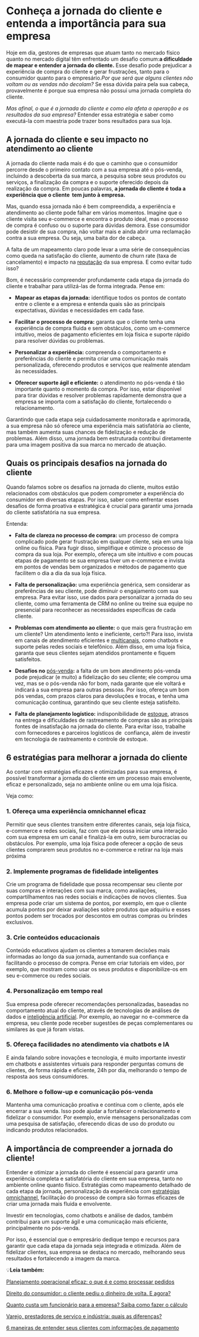 # Conheça a jornada do cliente e entenda a importância para sua empresa

Hoje em dia, gestores de empresas que atuam tanto no mercado físico quanto no mercado digital têm enfrentado um desafio comum:**a dificuldade de mapear e entender a jornada do cliente.** Esse desafio pode prejudicar a experiência de compra do cliente e gerar frustrações, tanto para o consumidor quanto para o empresário.*Por que será que alguns clientes não voltam ou as vendas não decolam?* Se essa dúvida paira pela sua cabeça, provavelmente é porque sua empresa não possui uma jornada completa do cliente.

*Mas afinal, o que é a jornada do cliente e como ela afeta a operação e os resultados da sua empresa?* Entender essa estratégia e saber como executá-la com maestria pode trazer bons resultados para sua loja.

## **A jornada do cliente e seu impacto no atendimento ao cliente**

A jornada do cliente nada mais é do que o caminho que o consumidor percorre desde o primeiro contato com a sua empresa até o pós-venda, incluindo a descoberta da sua marca, a pesquisa sobre seus produtos ou serviços, a finalização da compra e o suporte oferecido depois da realização da compra. Em poucas palavras, **a jornada do cliente é** **toda a experiência que o cliente  tem junto à empresa.**

Mas, quando essa jornada não é bem compreendida, a experiência e atendimento ao cliente pode falhar em vários momentos. Imagine que o cliente visita seu e-commerce e encontra o produto ideal, mas o processo de compra é confuso ou o suporte para dúvidas demora. Esse consumidor pode desistir de sua compra, não voltar mais e ainda abrir uma reclamação contra a sua empresa. Ou seja, uma baita dor de cabeça.

A falta de um mapeamento claro pode levar a uma série de consequências como queda na satisfação do cliente, aumento de churn rate (taxa de cancelamento) e impacto na [reputação](https://meubolso.mercadopago.com.br/como-ter-uma-boa-reputacao-online) da sua empresa. E como evitar tudo isso?

Bom, é necessário compreender profundamente cada etapa da jornada do cliente e trabalhar para utilizá-las de forma integrada. Pense em:

- **Mapear as etapas da jornada:** identifique todos os pontos de contato entre o cliente e a empresa e entenda quais são as principais expectativas, dúvidas e necessidades em cada fase.

- **Facilitar o processo de compra:** garanta que o cliente tenha uma experiência de compra fluida e sem obstáculos, como um e-commerce intuitivo, meios de pagamento eficientes em loja física e suporte rápido para resolver dúvidas ou problemas.

- **Personalizar a experiência:** compreenda o comportamento e preferências do cliente e permita criar uma comunicação mais personalizada, oferecendo produtos e serviços que realmente atendam às necessidades.

- **Oferecer suporte ágil e eficiente:** o atendimento no pós-venda é tão importante quanto o momento da compra. Por isso, estar disponível para tirar dúvidas e resolver problemas rapidamente demonstra que a empresa se importa com a satisfação do cliente, fortalecendo o relacionamento.

Garantindo que cada etapa seja cuidadosamente monitorada e aprimorada, a sua empresa não só oferece uma experiência mais satisfatória ao cliente, mas também aumenta suas chances de fidelização e redução de problemas. Além disso, uma jornada bem estruturada contribui diretamente para uma imagem positiva da sua marca no mercado de atuação.

## **Quais os principais desafios na jornada do cliente**

Quando falamos sobre os desafios na jornada do cliente, muitos estão relacionados com obstáculos que podem comprometer a experiência do consumidor em diversas etapas. Por isso, saber como enfrentar esses desafios de forma proativa e estratégica é crucial para garantir uma jornada do cliente satisfatória na sua empresa.

Entenda:

- **Falta de clareza no processo de compra:** um processo de compra complicado pode gerar frustração em qualquer cliente, seja em uma loja online ou física. Para fugir disso, simplifique e otimize o processo de compra da sua loja. Por exemplo, ofereça um site intuitivo e com poucas etapas de pagamento se sua empresa tiver um e-commerce e invista em pontos de vendas bem organizados e métodos de pagamento que facilitem o dia a dia da sua loja física. 

- **Falta de personalização:** uma experiência genérica, sem considerar as preferências de seu cliente, pode diminuir o engajamento com sua empresa. Para evitar isso, use dados para personalizar a jornada do seu cliente, como uma ferramenta de CRM no online ou treine sua equipe no presencial para reconhecer as necessidades específicas de cada cliente.

- **Problemas com atendimento ao cliente:** o que mais gera frustração em um cliente? Um atendimento lento e ineficiente, certo?! Para isso, invista em canais de atendimento eficientes e [multicanais](https://meubolso.mercadopago.com.br/estrategias-multicanais-atendimento-ao-cliente), como chatbots e suporte pelas redes sociais e telefônico. Além disso, em uma loja física, garanta que seus clientes sejam atendidos prontamente e fiquem satisfeitos. 

- **Desafios no** [pós-venda](https://meubolso.mercadopago.com.br/atendimento-pos-venda-estrategias-reten%C3%A7%C3%A3o-de-cliente)**:** a falta de um bom atendimento pós-venda pode prejudicar (e muito) a fidelização do seu cliente; ele comprou uma vez, mas se o pós-venda não for bom, nada garante que ele voltará e indicará a sua empresa para outras pessoas. Por isso, ofereça um bom pós vendas, com prazos claros para devoluções e trocas, e tenha uma comunicação contínua, garantindo que seu cliente esteja satisfeito.

- **Falta de planejamento logístico:** indisponibilidade de [estoque](https://meubolso.mercadopago.com.br/integrar-o-estoque-da-loja-fisica-e-loja-online), atrasos na entrega e dificuldades de rastreamento de compras são as principais fontes de insatisfação na jornada do cliente. Para evitar isso, trabalhe com fornecedores e parceiros logísticos de  confiança, além de investir em tecnologia de rastreamento e controle de estoque. 

## **6 estratégias para melhorar a jornada do cliente**

Ao contar com estratégias eficazes e otimizadas para sua empresa, é possível transformar a jornada do cliente em um processo mais envolvente, eficaz e personalizado, seja no ambiente online ou em uma loja física.

Veja como:

### **1. Ofereça uma experiência omnichannel eficaz**

Permitir que seus clientes transitem entre diferentes canais, seja loja física, e-commerce e redes sociais, faz com que ele possa iniciar uma interação com sua empresa em um canal e finalizá-la em outro, sem burocracias ou obstáculos. Por exemplo, uma loja física pode oferecer a opção de seus clientes comprarem seus produtos no e-commerce e retirar na loja mais próxima

### **2. Implemente programas de fidelidade inteligentes**

Crie um programa de fidelidade que possa recompensar seu cliente por suas compras e interações com sua marca, como avaliações, compartilhamentos nas redes sociais e indicações de novos clientes. Sua empresa pode criar um sistema de pontos, por exemplo, em que o cliente acumula pontos por deixar avaliações sobre produtos que adquiriu e esses pontos podem ser trocados por descontos em outras compras ou brindes exclusivos.

### **3. Crie conteúdos educacionais**

Conteúdo educativos ajudam os clientes a tomarem decisões mais informadas ao longo da sua jornada, aumentando sua confiança e facilitando o processo de compra. Pense em criar tutoriais em vídeo, por exemplo, que mostram como usar os seus produtos e disponibilize-os em seu e-commerce ou redes sociais.

### **4. Personalização em tempo real**

Sua empresa pode oferecer recomendações personalizadas, baseadas no comportamento atual do cliente, através de tecnologias de análises de dados e [inteligência artificial](https://meubolso.mercadopago.com.br/inteligencia-artificial-empresas). Por exemplo, ao navegar no e-commerce da empresa, seu cliente pode receber sugestões de peças complementares ou similares às que já foram vistas.

### **5. Ofereça facilidades no atendimento via chatbots e IA**

E ainda falando sobre inovações e tecnologia, é muito importante investir em chatbots e assistentes virtuais para responder perguntas comuns de clientes, de forma rápida e eficiente, 24h por dia, melhorando o tempo de resposta aos seus consumidores.

### **6. Melhore o follow-up e comunicação pós-venda**

Mantenha uma comunicação proativa e contínua com o cliente, após ele encerrar a sua venda. Isso pode ajudar a fortalecer o relacionamento e fidelizar o consumidor. Por exemplo, envie mensagens personalizadas com uma pesquisa de satisfação, oferecendo dicas de uso do produto ou indicando produtos relacionados.

## **A importância de compreender a jornada do cliente!**

Entender e otimizar a jornada do cliente é essencial para garantir uma experiência completa e satisfatória do cliente em sua empresa, tanto no ambiente online quanto físico. Estratégias como mapeamento detalhado de cada etapa da jornada, personalização da experiência com [estratégias omnichannel](https://meubolso.mercadopago.com.br/por-que-investir-em-estrategias-omnichannel-no-seu-e-commerce), facilitação do processo de compra são formas eficazes de criar uma jornada mais fluida e envolvente.

Investir em tecnologias, como chatbots e análise de dados, também contribui para um suporte ágil e uma comunicação mais eficiente, principalmente no pós-venda.

Por isso, é essencial que o empresário dedique tempo e recursos para garantir que cada etapa da jornada seja integrada e otimizada. Além de fidelizar clientes, sua empresa se destaca no mercado, melhorando seus resultados e fortalecendo a imagem da marca.

💡**Leia também:**

[Planejamento operacional eficaz: o que é e como processar pedidos](https://meubolso.mercadopago.com.br/o-que-e-planejamento-operacional-para-empresas)

[Direito do consumidor: o cliente pediu o dinheiro de volta. E agora?](https://meubolso.mercadopago.com.br/cliente-pedir-dinheiro-de-volta)

[Quanto custa um funcionário para a empresa? Saiba como fazer o cálculo](https://meubolso.mercadopago.com.br/quanto-custa-um-funcionario-para-a-empresa)

[Varejo, prestadores de serviço e indústria: quais as diferenças?](https://meubolso.mercadopago.com.br/diferencas-entre-varejo-prestadores-de-servicos-industria)

[6 maneiras de entender seus clientes com informações de pagamento](https://meubolso.mercadopago.com.br/6-maneiras-de-entender-os-clientes-com-as-informacoes-de-pagamento)